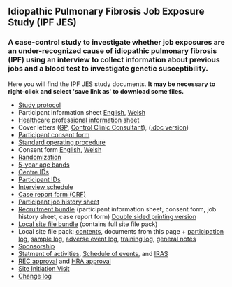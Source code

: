 ## Idiopathic Pulmonary Fibrosis Job Exposure Study (IPF JES)

### A case-control study to investigate whether job exposures are an under-recognized cause of idiopathic pulmonary fibrosis (IPF) using an interview to collect information about previous jobs and a blood test to investigate genetic susceptibility.

Here you will find the IPF JES study documents. **It may be necessary to right-click and select 'save link as' to download some files.**

- [Study protocol](https://github.com/drcjar/ipfjes/raw/master/ipfjes-protocol.pdf)
- Participant information sheet [English](https://github.com/drcjar/ipfjes/blob/master/ipfjes-pis.pdf), [Welsh](https://github.com/drcjar/ipfjes/blob/master/ipfjes-pis-welsh.pdf)
- [Healthcare professional information sheet](https://github.com/drcjar/ipfjes/blob/master/ipfjes-onepager.pdf)
- Cover letters ([GP](https://github.com/drcjar/ipfjes/blob/master/ipfjes-coverletter-gp.pdf), [Control Clinic Consultant](https://github.com/drcjar/ipfjes/blob/master/ipfjes-coverletter-cons-control.pdf)), ([.doc version](https://github.com/drcjar/ipfjes/blob/master/ipfjes-coverletter-cons-control.doc))
- [Participant consent form](https://github.com/drcjar/ipfjes/blob/master/ipfjes-consent.pdf)
- [Standard operating procedure](https://github.com/drcjar/ipfjes/blob/master/ipfjes-sop.pdf)
- Consent form [English](https://github.com/drcjar/ipfjes/blob/master/ipfjes-consent.pdf), [Welsh](https://github.com/drcjar/ipfjes/blob/master/ipfjes-consent-welsh.pdf)
- [Randomization](https://github.com/drcjar/ipfjes/blob/master/RANDOMIZATION.MD)
- [5-year age bands](https://github.com/drcjar/ipfjes/blob/master/5-year-age-bands.csv)
- [Centre IDs](https://github.com/drcjar/ipfjes/blob/master/ipfjes-centre-ids.csv)
- [Participant IDs](https://github.com/drcjar/ipfjes/blob/master/RESEARCHID.md)
- [Interview schedule](https://github.com/drcjar/ipfjes/blob/master/ipfjes-interview.pdf)
- [Case report form (CRF)](https://github.com/drcjar/ipfjes/blob/master/ipfjes-crf.pdf)
- [Participant job history sheet](https://github.com/drcjar/ipfjes/blob/master/ipfjes-jobs.pdf)
- [Recruitment bundle](https://github.com/drcjar/ipfjes/blob/master/ipfjes-bundle-regular-edition.pdf) (participant information sheet, consent form, job history sheet, case report form) [Double sided printing version](https://github.com/drcjar/ipfjes/blob/master/ipfjes-bundle-duplex-edition.pdf) 
- [Local site file bundle](https://github.com/drcjar/ipfjes/blob/master/ipfjes-site-file.zip) (contains full site file pack)
- Local site file pack: [contents](https://github.com/drcjar/ipfjes/blob/master/ipfjes-site-file.pdf), documents from this page + [participation log](https://github.com/drcjar/ipfjes/blob/master/ipfjes-plog.xlsx), [sample log](https://github.com/drcjar/ipfjes/blob/master/ipfjes-slog.xlsx), [adverse event log](https://github.com/drcjar/ipfjes/blob/master/ipfjes-alog.xlsx), [training log](https://github.com/drcjar/ipfjes/blob/master/ipfjes-tlog.doc), [general notes](https://github.com/drcjar/ipfjes/blob/master/ipfjes-general-notes.doc)
- [Sponsorship](https://github.com/drcjar/ipfjes/blob/master/16SM3627%20Sponsorship.pdf)
- [Statment of activities](https://github.com/drcjar/ipfjes/blob/master/ipfjes-statement-activities.docx), [Schedule of events](https://github.com/drcjar/ipfjes/blob/master/ipfjes-hra-schedule-events.xls), and [IRAS]( https://github.com/drcjar/ipfjes/blob/master/ipfjes-iras-form.pdf)
- [REC approval](https://github.com/drcjar/ipfjes/blob/master/2017.02.11%2017-0021%20FIFO-3.pdf) and [HRA approval](https://github.com/drcjar/ipfjes/blob/master/IRAS_203355_Letter_of_HRA_Approval_3March2017-1.pdf)
- [Site Initiation Visit](http://carlreynolds.net/ipfjes-siv/)
- [Change log](https://github.com/drcjar/ipfjes/blob/master/CHANGELOG.md)


